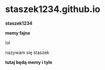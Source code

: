 # staszek1234.github.io
**staszek1234**

**memy fajne**

lol

nazywam się staszek

**tutaj będą memy i tyle**
